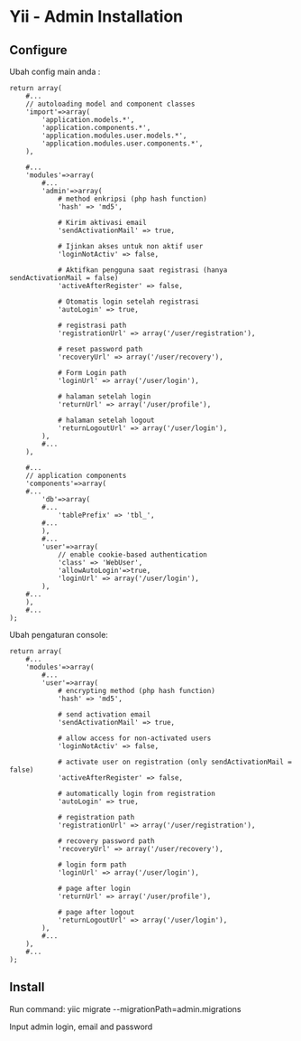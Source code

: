 Yii - Admin Installation
=====================

Configure
---------

Ubah config main anda :

    return array(
        #...
        // autoloading model and component classes
        'import'=>array(
            'application.models.*',
            'application.components.*',
            'application.modules.user.models.*',
            'application.modules.user.components.*',
        ),

        #...
        'modules'=>array(
            #...
            'admin'=>array(
                # method enkripsi (php hash function)
                'hash' => 'md5',

                # Kirim aktivasi email
                'sendActivationMail' => true,

                # Ijinkan akses untuk non aktif user
                'loginNotActiv' => false,

                # Aktifkan pengguna saat registrasi (hanya sendActivationMail = false)
                'activeAfterRegister' => false,

                # Otomatis login setelah registrasi
                'autoLogin' => true,

                # registrasi path
                'registrationUrl' => array('/user/registration'),

                # reset password path
                'recoveryUrl' => array('/user/recovery'),

                # Form Login path
                'loginUrl' => array('/user/login'),

                # halaman setelah login
                'returnUrl' => array('/user/profile'),

                # halaman setelah logout
                'returnLogoutUrl' => array('/user/login'),
            ),
            #...
        ),

        #...
        // application components
        'components'=>array(
        #...
            'db'=>array(
            #...
                'tablePrefix' => 'tbl_',
            #...
            ),
            #...
            'user'=>array(
                // enable cookie-based authentication
                'class' => 'WebUser',
                'allowAutoLogin'=>true,
                'loginUrl' => array('/user/login'),
            ),
        #...
        ),
        #...
    );

Ubah pengaturan console:

    return array(
        #...
        'modules'=>array(
            #...
            'user'=>array(
                # encrypting method (php hash function)
                'hash' => 'md5',

                # send activation email
                'sendActivationMail' => true,

                # allow access for non-activated users
                'loginNotActiv' => false,

                # activate user on registration (only sendActivationMail = false)
                'activeAfterRegister' => false,

                # automatically login from registration
                'autoLogin' => true,

                # registration path
                'registrationUrl' => array('/user/registration'),

                # recovery password path
                'recoveryUrl' => array('/user/recovery'),

                # login form path
                'loginUrl' => array('/user/login'),

                # page after login
                'returnUrl' => array('/user/profile'),

                # page after logout
                'returnLogoutUrl' => array('/user/login'),
            ),
            #...
        ),
        #...
    );

Install
-------

Run command:
    yiic migrate --migrationPath=admin.migrations

Input admin login, email and password
